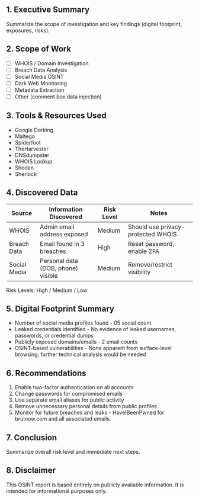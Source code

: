 ## 1. Executive Summary
Summarize the scope of investigation and key findings (digital footprint, exposures, risks).  

## 2. Scope of Work
- [ ] WHOIS / Domain Investigation  
- [ ] Breach Data Analysis  
- [ ] Social Media OSINT  
- [ ] Dark Web Monitoring  
- [ ] Metadata Extraction  
- [ ] Other (comment box data injection) 

## 3. Tools & Resources Used
- Google Dorking  
- Maltego  
- Spiderfoot  
- TheHarvester
- DNSdumpster  
- WHOIS Lookup  
- Shodan
- Sherlock
  
## 4. Discovered Data

| Source          |          Information Discovered            | Risk Level | Notes                              |
|-----------------|--------------------------------------------|------------|------------------------------------|
| WHOIS           |       Admin email address exposed          |  Medium    | Should use privacy-protected WHOIS |
| Breach Data     |       Email found in 3 breaches            |   High     | Reset password, enable 2FA         |
| Social Media    |       Personal data (DOB, phone) visible   |  Medium    | Remove/restrict visibility         |

Risk Levels: High / Medium / Low

## 5. Digital Footprint Summary
- Number of social media profiles found  - 05 social count
- Leaked credentials identified - No evidence of leaked usernames, passwords, or credential dumps
- Publicly exposed domains/emails  - 2 email counts
- OSINT-based vulnerabilities  - None apparent from surface-level browsing; further technical analysis would be needed


## 6. Recommendations
1. Enable two-factor authentication on all accounts  
2. Change passwords for compromised emails  
3. Use separate email aliases for public activity  
4. Remove unnecessary personal details from public profiles  
5. Monitor for future breaches and leaks - HaveIBeenPwned for brutnow.com and all associated emails.


## 7. Conclusion
Summarize overall risk level and immediate next steps.  

## 8. Disclaimer
This OSINT report is based entirely on publicly available information. It is intended for informational purposes only.  
